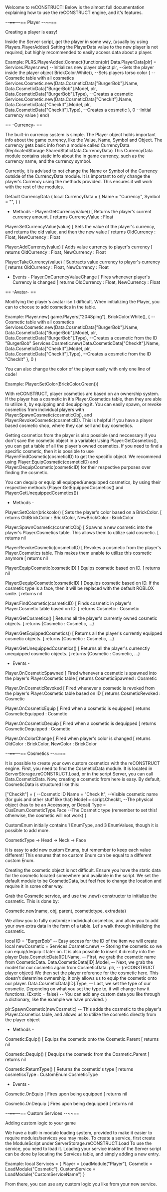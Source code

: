 Welcome to reCONSTRUCT!
Below is the almost full documentation explaining how to use the reCONSTRUCT engine, and it's features.


--~~==
--~~== Player
--~~==


Creating a player is easy!

Inside the Server script, get the player in some way, (usually by using Players.PlayerAdded)
Setting the PlayerData value to the new player is not required, but highly recommended to easily access data about a player.

Example:
PLRS.PlayerAdded:Connect(function(plr)
	Data.PlayerData[plr] = Services.Player.new( --Initializes new player object
		plr, --Sets the player inside the player object
		BrickColor.White(), --Sets players torso color
		{ --Cosmetic table with all cosmetics
			Services.Cosmetic.new(Data.CosmeticData["BurgerBob"].Name, Data.CosmeticData["BurgerBob"].Model, plr, Data.CosmeticData["BurgerBob"].Type), --Creates a cosmetic
			Services.Cosmetic.new(Data.CosmeticData["CheckIt"].Name, Data.CosmeticData["CheckIt"].Model, plr, Data.CosmeticData["CheckIt"].Type), --Creates a cosmetic
		}, 
		0 --Initial currency value
	)
end)

== -Currency- ==

The built-in currency system is simple. The Player object holds important info about the game currency, like the Value, Name, Symbol and Object.
The currency gets basic info from a module called CurrencyData. (ReplicatedStorage.SharedStaticData.CurrencyData)
This CurrencyData module contains static info about the in game currency, such as the currency name, and the currency symbol.

Currently, it is advised to not change the Name or Symbol of the Currency outside of the CurrencyData module.
It is important to only change the player's Currency using the methods provided. This ensures it will work with the rest of the modules.

Default CurrencyData 
(
local CurrencyData = {
	Name = "Currency",
	Symbol = "",
}
)

- Methods -
Player:GetCurrencyValue()
[ Returns the player's current currency amount.
[ returns CurrencyValue : Float

Player:SetCurrencyValue(value)
[ Sets the value of the player's currency, and returns the old value, and then the new value
[ returns OldCurrency : Float, NewCurrency : Float

Player:AddCurrency(value)
[ Adds value currency to player's currency
[ returns OldCurrency : Float, NewCurrency : Float

Player:TakeCurrency(value)
[ Subtracts value currency to player's currency
[ returns OldCurrency : Float, NewCurrency : Float

- Events -
Player.OnCurrencyValueChange
[ Fires whenever player's Currency is changed
[ returns OldCurrency : Float, NewCurrency : Float

== -Avatar- ==

Modifying the player's avatar isn't difficult. When initializing the Player, you can to choose to add cosmetics in the table.

Example:
Player.new(
	game.Players["2048ping"],
	BrickColor.White(),
	{ --Cosmetic table with all cosmetics
		Services.Cosmetic.new(Data.CosmeticData["BurgerBob"].Name, Data.CosmeticData["BurgerBob"].Model, plr, Data.CosmeticData["BurgerBob"].Type), --Creates a cosmetic from the ID "BurgerBob"
		Services.Cosmetic.new(Data.CosmeticData["CheckIt"].Name, Data.CosmeticData["CheckIt"].Model, plr, Data.CosmeticData["CheckIt"].Type), --Creates a cosmetic from the ID "CheckIt"
	}, 
	0
)

You can also change the color of the player easily with only one line of code!

Example:
Player:SetColor(BrickColor.Green())

With reCONSTRUCT, player cosmetics are based on an ownership system. If the player has a cosmetic in it's Player.Cosmetics table,
then they are able to utilize it, by equipping and dequipping it.
You can easily spawn, or revoke cosmetics from individual players with Player:SpawnCosmetic(cosmeticObj), and Player:RevokeCosmetic(cosmeticID).
This is helpful if you have a player based cosmetic shop, where they can sell and buy cosmetics.

Getting cosmetics from the player is also possible (and neccessary if you don't save the cosmetic object in a variable)
Using Player:GetCosmetics(), you can get a table of all the player's owned cosmetics.
If you need to find a specific cosmetic, then it is possible to use Player:FindCosmetic(cosmeticID) to get the specific object.
We recommend using Player:EquipCosmetic(cosmeticID) and Player:DequipCosmetic(cosmeticID) for their respective purposes over finding the cosmetic.

You can dequip or equip all equipped/unequipped cosmetics, by using their respective methods (Player:GetEquippedCosmetics() and Player:GetUnequippedCosmetics())

- Methods -

Player:SetColor(brickcolor)
[ Sets the player's color based on a BrickColor.
[ returns OldBrickColor : BrickColor, NewBrickColor : BrickColor

Player:SpawnCosmetic(cosmeticObj)
[ Spawns a new cosmetic into the player's Player.Cosmetics table. This allows them to utilize said cosmetic.
[ returns nil

Player:RevokeCosmetic(cosmeticID)
[ Revokes a cosmetic from the player's Player.Cosmetics table. This makes them unable to utilize this cosmetic anymore
[ returns nil

Player:EquipCosmetic(cosmeticID)
[ Equips cosmetic based on ID.
[ returns nil

Player:DequipCosmetic(cosmeticID)
[ Dequips cosmetic based on ID. If the cosmetic type is a face, then it will be replaced with the default ROBLOX smile.
[ returns nil

Player:FindCosmetic(cosmeticID)
[ Finds cosmetic in player's Player.Cosmetic table based on ID.
[ returns Cosmetic : Cosmetic

Player:GetCosmetics()
[ Returns all the player's currently owned cosmetic objects.
[ returns {Cosmetic : Cosmetic, ...}

Player:GetEquippedCosmetics()
[ Returns all the player's currently equipped cosmetic objects.
[ returns {Cosmetic : Cosmetic, ...}

Player:GetUnequippedCosmetics()
[ Returns all the player's currenctly unequipped cosmetic objects.
[ returns {Cosmetic : Cosmetic, ...}

- Events -

Player.OnCosmeticSpawned
[ Fired whenever a cosmetic is spawned into the player's Player.Cosmetic table
[ returns CosmeticSpawned : Cosmetic

Player.OnCosmeticRevoked
[ Fired whenever a cosmetic is revoked from the player's Player.Cosmetic table based on ID
[ returns CosmeticRevoked : Cosmetic

Player.OnCosmeticEquip
[ Fired when a cosmetic is equipped
[ returns CosmeticEquipped : Cosmetic

Player.OnCosmeticDequip
[ Fired when a cosmetic is dequipped
[ returns CosmeticDequipped : Cosmetic

Player.OnColorChange
[ Fired when player's color is changed
[ returns OldColor : BrickColor, NewColor : BrickColor


--~~==
--~~== Cosmetics
--~~==


It is possible to create your own custom cosmetics with the reCONSTRUCT engine.
First, you need to find the CosmeticData module. It is located in ServerStorage.reCONSTRUCT.Load, or in the script Server, you can call Data.CosmeticData.
Now, creating a cosmetic from here is easy.
By default, CosmeticData is structured like this:

["CheckIt"] = { --Cosmetic ID
	Name = "Check It", --Visible cosmetic name (for guis and other stuff like that)
	Model = script.CheckIt, --The physical object (has to be an Accessory, or Decal)
	Type = CusEnum.CosmeticType.Face --The Cosmetic type (remember to set this! otherwise, the cosmetic will not work)
}

CustomEnum initially contains 1 EnumType, and 3 EnumValues, though it is possible to add more.

CosmeticType
-> Head
-> Neck
-> Face

It is easy to add new custom Enums, but remember to keep each value different! This ensures that no custom Enum can be equal to a different custom Enum.

Creating the cosmetic object is not difficult. Ensure you have the static data for the cosmetic located somewhere and available in the script.
We set the default module to be CosmeticData, but feel free to change the location and require it in some other way.

Grab the Cosmetic service, and use the .new() constructor to initialize the cosmetic. This is done by:

Cosmetic.new(name, obj, parent, cosmetictype, extradata)

We allow you to fully customize individual cosmetics, and allow you to add your own extra data in the form of a table.
Let's walk through initializing the cosmetic.


local ID = "BurgerBob" -- Easy access for the ID of the item we will create
local newCosmetic = Services.Cosmetic.new( -- Storing the cosmetic so we can equip/dequip it later on. It is also possible to insert it directly into the player
	Data.CosmeticData[ID].Name, -- First, we grab the cosmetic name from CosmeticData.
	Data.CosmeticData[ID].Model, -- Next, we grab the model for our cosmetic again from CosmeticData.
	plr, -- (reCONSTRUCT player object) We then set the player reference for the cosmetic here. This doesn't determine ownership, it only allows us to equip the cosmetic onto our player.
	Data.CosmeticData[ID].Type, -- Last, we set the type of our cosmetic. Depending on what you set the type to, it will change how it functions.
	{Exotic = false} -- You can add any custom data you like through a dictionary, like the example we have provided.
)

plr:SpawnCosmetic(newCosmetic) -- This adds the cosmetic to the player's Player.Cosmetics table, and allows us to utilize the cosmetic directly from the player object


- Methods -

Cosmetic:Equip()
[ Equips the cosmetic onto the Cosmetic.Parent
[ returns nil

Cosmetic:Dequip()
[ Dequips the cosmetic from the Cosmetic.Parent
[ returns nil

Cosmetic:ReturnType()
[ Returns the cosmetic's type
[ returns cosmeticsType : CustomEnum.CosmeticType

- Events -

Cosmetic.OnEquip
[ Fires upon being equipped
[ returns nil

Cosmetic.OnDequip
[ Fires upon being dequipped
[ returns nil


--~~==
--~~== Custom Services
--~~==

Adding custom logic to your game

We have a built-in module loading system, provided to make it easier to require modules/services you may make.
To create a service, first create the ModuleScript under ServerStorage.reCONSTRUCT.Load
To use the service, you need to load it. Loading your service inside of the Server script can be done by locating the Services table,
and simply adding a new entry.

Example:
local Services = {
	Player = LoadModule("Player"),
	Cosmetic = LoadModule("Cosmetic"),
	CustomService = LoadModule("CustomServiceName")
}

From there, you can use any custom logic you like from your new service.